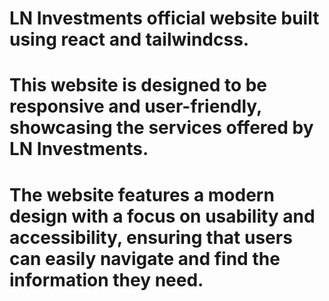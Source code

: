 # LN Investments official website built using react and tailwindcss.
# This website is designed to be responsive and user-friendly, showcasing the services offered by LN Investments.
# The website features a modern design with a focus on usability and accessibility, ensuring that users can easily navigate and find the information they need.
